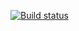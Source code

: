 [![Build status](https://ci.appveyor.com/api/projects/status/9kj5jyv4jvo6jytk?svg=true)](https://ci.appveyor.com/project/AndrewVenko/unit-test-function)